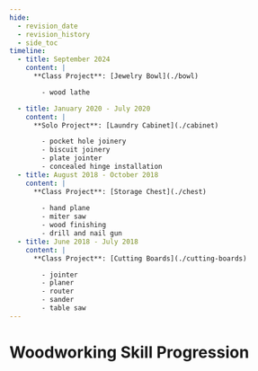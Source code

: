 ```yaml
---
hide:
  - revision_date
  - revision_history
  - side_toc
timeline:
  - title: September 2024
    content: |
      **Class Project**: [Jewelry Bowl](./bowl)

        - wood lathe

  - title: January 2020 - July 2020
    content: |
      **Solo Project**: [Laundry Cabinet](./cabinet)

        - pocket hole joinery
        - biscuit joinery
        - plate jointer
        - concealed hinge installation
  - title: August 2018 - October 2018
    content: |
      **Class Project**: [Storage Chest](./chest)
        
        - hand plane
        - miter saw
        - wood finishing
        - drill and nail gun
  - title: June 2018 - July 2018
    content: |
      **Class Project**: [Cutting Boards](./cutting-boards)

        - jointer
        - planer
        - router
        - sander
        - table saw
---
```


# Woodworking Skill Progression

